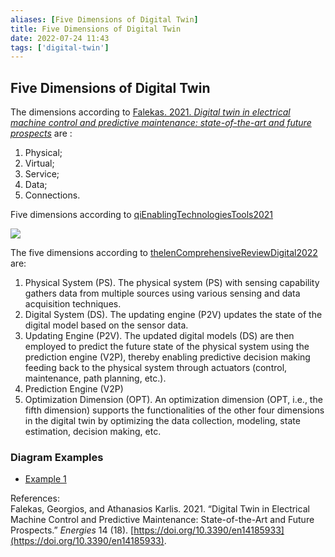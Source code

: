 ```yaml
---
aliases: [Five Dimensions of Digital Twin]
title: Five Dimensions of Digital Twin
date: 2022-07-24 11:43
tags: ['digital-twin']
---
```


## Five Dimensions of Digital Twin

The dimensions according to [Falekas. 2021. *Digital twin in electrical machine control and predictive maintenance: state-of-the-art and future prospects*](zotero://select/items/1_S8ZD9NAZ) are :

1. Physical;
2. Virtual;
3. Service;
4. Data;
5. Connections.

Five dimensions according to [qiEnablingTechnologiesTools2021](../zotero/qiEnablingTechnologiesTools2021.md)

![](https://i.vgy.me/5f4Co7.png)

The five dimensions according to [thelenComprehensiveReviewDigital2022](../zotero/thelenComprehensiveReviewDigital2022.md) are:

1. Physical System (PS). The physical system (PS) with sensing capability gathers data from multiple sources using various sensing and data acquisition techniques.
2. Digital System (DS). The updating engine (P2V) updates the state of the digital model based on the sensor data.
3. Updating Engine (P2V). The updated digital models (DS) are then employed to predict the future state of the physical system using the prediction engine (V2P), thereby enabling predictive decision making feeding back to the physical system through actuators (control, maintenance, path planning, etc.).
4. Prediction Engine (V2P)
5. Optimization Dimension (OPT). An optimization dimension (OPT, i.e., the fifth dimension) supports the functionalities of the other four dimensions in the digital twin by optimizing the data collection, modeling, state estimation, decision making, etc.

### Diagram Examples

- [Example 1](https://ars.els-cdn.com/content/image/1-s2.0-S027861251930086X-gr5.jpg)

References:  
Falekas, Georgios, and Athanasios Karlis. 2021. “Digital Twin in Electrical Machine Control and Predictive Maintenance: State-of-the-Art and Future Prospects.” _Energies_ 14 (18). [https://doi.org/10.3390/en14185933](https://doi.org/10.3390/en14185933).
